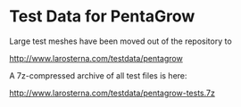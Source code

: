 
Test Data for PentaGrow
=======================

Large test meshes have been moved out of the repository to

http://www.larosterna.com/testdata/pentagrow

A 7z-compressed archive of all test files is here:

http://www.larosterna.com/testdata/pentagrow-tests.7z



